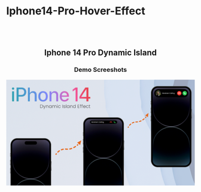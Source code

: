 # Iphone14-Pro-Hover-Effect

<div align="center">

  <br />
  <br />

  <h2 align="center">Iphone 14 Pro Dynamic Island</h2>


  ### Demo Screeshots

![Iphone Pro Dynamic Island Image](./public/readme-image/iphone-14-pro.png "Desktop Demo")

